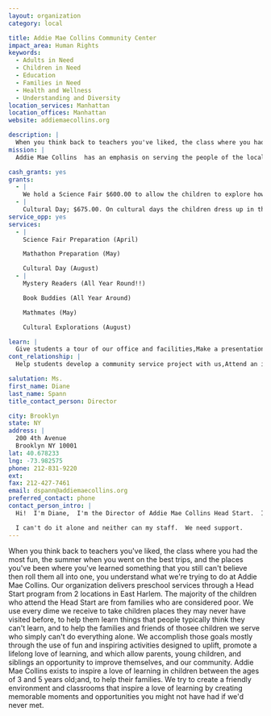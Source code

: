 ```yaml
---
layout: organization
category: local

title: Addie Mae Collins Community Center
impact_area: Human Rights
keywords: 
  - Adults in Need
  - Children in Need
  - Education
  - Families in Need
  - Health and Wellness
  - Understanding and Diversity
location_services: Manhattan
location_offices: Manhattan
website: addiemaecollins.org

description: |
  When you think back to teachers you've liked, the class where you had the most fun, the summer when you went on the best trips, and the places you've been where you've learned something that you still can't believe then roll them all into one, you understand what we're trying to do at Addie Mae Collins.  Our organization delivers preschool services through a Head Start program from 2 locations in East Harlem.  The majority of the children who attend the Head Start are from families who are considered poor.  We use every dime we receive to take children places they may never have visited before, to help them learn things that people typically think they can't learn, and to help the families and friends of thosee children we serve who simply can't do everything alone.  We accomplish those goals mostly through the use of fun and inspiring activities designed to uplift, promote a lifelong love of learning, and which allow parents, young children, and siblings an opportunity to improve themselves, and our community.  Addie Mae Collins exists to inspire a love of learning in children between the ages of 3 and 5 years old;and, to help their families.  We try to create a friendly environment and classrooms that inspire a love of learning by creating memorable moments and opportunities you might not have had if we'd never met.
mission: |
  Addie Mae Collins  has an emphasis on serving the people of the local community by providing instruction and assistance designed to improve their health, welfare, and educational status.

cash_grants: yes
grants: 
  - |
    We hold a Science Fair $600.00 to allow the children to explore how things work in a fun and imaginative way.  The children will take what they've learned and share it with event visitors can see how we use science everyday.  The funds will be used to order materials to build science displays, to buy awards and prizes for every child who participates and visits the events.  We also use the donations to purchase refreshments for the events.
  - |
    Cultural Day; $675.00. On cultural days the children dress up in the fashions of the cultures we're exploring, we eat those foods typically found in that culture and play the games the children of that culture play.  We get totally immersed and invite our families and our community to join in the fun. Children, parents, brothers, sisters, aunts, uncles, and cousins will be invited to help our children explore a culture they know nothing about or think they know about in a totally awesome way. Stop by and see us dress the part, listen to the music, learn the traditional dances, play traditional games, learn about the climate, the money, the food and every other little thing our children may find interesting.  Funds will be used to purchase materials (culturally reflective clothes, music, food, etc.) for the cultural immersion of each of our centers (sites at 101st Street, 127th and the site at 129th Street).
service_opp: yes
services: 
  - |
    Science Fair Preparation (April)

    Mathathon Preparation (May)

    Cultural Day (August)
  - |
    Mystery Readers (All Year Round!!)

    Book Buddies (All Year Around)

    Mathmates (May)

    Cultural Explorations (August)

learn: |
  Give students a tour of our office and facilities,Make a presentation about our organization,Speak over the phone about our work
cont_relationship: |
  Help students develop a community service project with us,Attend an in-school Check Award Assembly if we receive a grant,Help students tell local newspapers and media about their grant and/or project with us,Educate the school by leading a workshop,Collect pennies during the Penny Harvest next fall

salutation: Ms.
first_name: Diane
last_name: Spann
title_contact_person: Director

city: Brooklyn
state: NY
address: |
  200 4th Avenue  
  Brooklyn NY 10001
lat: 40.678233
lng: -73.982575
phone: 212-831-9220
ext: 
fax: 212-427-7461
email: dspann@addiemaecollins.org
preferred_contact: phone
contact_person_intro: |
  Hi!  I'm Diane,  I'm the Director of Addie Mae Collins Head Start.  I work with preschoolers because I still remember my first classroom and my first teacher.  I remember having fun, laughing and acting crazy with my friends at preschool.  I began working with Head Start children and their families because I believed I could help create experiences that would help them grow up enjoying school, to help them learn to love learning and, to encourage children to see every day as an opportunity to know something they didn't know the day before.  If someone could make school fun and learning interesting for you wouldn't you want them to work at your school, to work in your class?  We try to have loads of fun every day and laugh a lot because it keeps the children happy and interested in what comes next.  We need your donations and would appreciate any amount because it can all help us make magic for our preschoolers-You Have The Power!!!!

  I can't do it alone and neither can my staff.  We need support.
---
```

When you think back to teachers you've liked, the class where you had the most fun, the summer when you went on the best trips, and the places you've been where you've learned something that you still can't believe then roll them all into one, you understand what we're trying to do at Addie Mae Collins.  Our organization delivers preschool services through a Head Start program from 2 locations in East Harlem.  The majority of the children who attend the Head Start are from families who are considered poor.  We use every dime we receive to take children places they may never have visited before, to help them learn things that people typically think they can't learn, and to help the families and friends of thosee children we serve who simply can't do everything alone.  We accomplish those goals mostly through the use of fun and inspiring activities designed to uplift, promote a lifelong love of learning, and which allow parents, young children, and siblings an opportunity to improve themselves, and our community.  Addie Mae Collins exists to inspire a love of learning in children between the ages of 3 and 5 years old;and, to help their families.  We try to create a friendly environment and classrooms that inspire a love of learning by creating memorable moments and opportunities you might not have had if we'd never met.